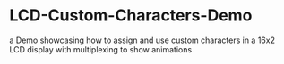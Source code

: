 # LCD-Custom-Characters-Demo
a Demo showcasing how to assign and use custom characters in a 16x2 LCD display with multiplexing to show animations

